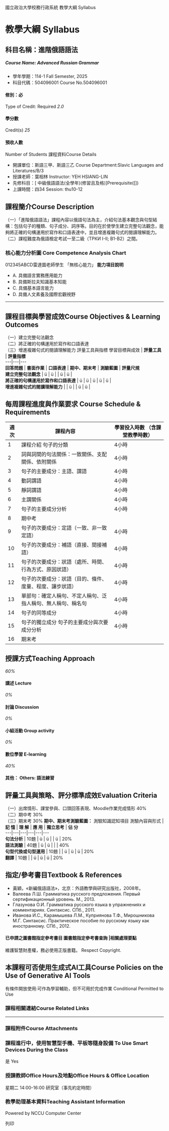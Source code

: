 國立政治大學校務行政系統 教學大綱 Syllabus
# 教學大綱 Syllabus
##  科目名稱：進階俄語語法 
#####  Course Name: Advanced Russian Grammar
  * 學年學期：114-1 Fall Semester, 2025 
  * 科目代碼：504096001 Course No.504096001


#### 修別：必
Type of Credit: Required 
_2.0_
#### 學分數
Credit(s)
_25_
#### 預收人數
Number of Students
課程資料Course Details
  * 開課單位：斯語三甲、斯語三乙 Course Department:Slavic Languages and Literatures/B/3 
  * 授課老師：葉相林 Instructor: YEH HSIANG-LIN 
  * 先修科目：[ 中級俄語語法(全學年)(修習且及格)]Prerequisite([])
  * 上課時間：四34 Session: thu10-12


##  課程簡介Course Description
（一）「進階俄語語法」課程內容以俄語句法為主，介紹句法基本觀念與句型結構：包括句子的種類、句子成分、詞序等。目的在於使學生建立完整句法觀念，能夠將正確的句構運用於寫作和口語表達中，並且增進複雜句式的閱讀理解能力。
（二）課程難度為俄語檢定考試一至二級（ТРКИ I-II; B1-B2）之間。
###  核心能力分析圖 Core Competence Analysis Chart
012345ABCD雷達圖老師學生
「無核心能力」 
**能力項目說明**
  * A. 具備語言實務應用能力
  * B. 具備斯拉夫知識基本知能
  * C. 具備基本語言能力
  * D. 具備人文素養及國際宏觀視野


* * *
##  課程目標與學習成效Course Objectives & Learning Outcomes 
（一）建立完整句法觀念  
（二）將正確的句構運用於寫作和口語表達  
（三）增進複雜句式的閱讀理解能力
評量工具與指標 學習目標與成效 |  **評量工具** |  **評量指標**  
---|---|---  
**回答問題** |  **書面作業** |  **口語表達** |  **期中、期末考** |  **測驗藍圖** |  **評量尺規**  
**建立完整句法觀念** |  ü |  ü |  |  ü |  ü |   
**將正確的句構運用於寫作和口語表達** |  ü |  ü |  ü |  ü |  ü |   
**增進複雜句式的閱讀理解能力** |  |  ü |  |  ü |  ü |   
##  每周課程進度與作業要求 Course Schedule & Requirements
**週次** |  **課程內容** |  **學習投入時數** **（含課堂教學時數）**  
---|---|---  
1 |  課程介紹 句子的分類 |  4小時  
2 |  詞與詞間的句法關係：一致關係、支配關係、依附關係 |  4小時  
3 |  句子的主要成分：主語、謂語 |  4小時  
4 |  動詞謂語 |  4小時  
5 |  靜詞謂語 |  4小時  
6 |  主謂關係 |  4小時  
7 |  句子的主要成分分析 |  4小時  
8 |  期中考  
9 |  句子的次要成分：定語（一致、非一致定語） |  4小時  
10 |  句子的次要成分：補語（直接、間接補語） |  4小時  
11 |  句子的次要成分：狀語（處所、時間、行為方式、原因狀語） |  4小時  
12 |  句子的次要成分：狀語（目的、條件、度量、程度、讓步狀語） |  4小時  
13 |  單部句：確定人稱句、不定人稱句、泛指人稱句、無人稱句、稱名句 |  4小時  
14 |  句子的同等成分 |  4小時  
15 |  句子的獨立成分 句子的主要成分與次要成分分析 |  4小時  
16 |  期末考  
##  授課方式Teaching Approach
_60%_
####  講述 Lecture
_0%_
####  討論 Discussion
_0%_
####  小組活動 Group activity
_0%_
####  數位學習 E-learning
_40%_
####  其他： Others: 語法練習 
##  評量工具與策略、評分標準成效Evaluation Criteria
（一）出席情形、課堂參與、口頭回答表現、Moodle作業完成情形 40%   
（二）期中考 30%  
（三）期末考 30%
**期中、期末考測驗藍圖：**
測驗知識認知項目 測驗內容與形式 |  **記 憶** |  **理 解** |  **應 用** |  **獨立思考** |  **佔 分**  
---|---|---|---|---|---  
**句法分析** |  10題 |  ü |  ü |  |  ü |  20%  
**語法測驗** |  40題 |  ü |  ü |  |  |  40%  
**句型代換或句型運用** |  10題 |  |  ü |  ü |  ü |  20%  
**翻譯** |  10題 |  |  ü |  ü |  ü |  20%  
##  指定/參考書目Textbook & References
  * 黃穎，«新編俄語語法»，北京：外語教學與研究出版社，2008年。 
  * Валеева Л.Ш. Грамматика русского предложения. Первый сертификационный уровень. М., 2013. 
  * Глазунова О.И. Грамматика русского языка в упражнениях и комментариях. Синтаксис. СПб., 2011. 
  * Иванова И.С., Карамышева Л.М., Куприянова Т.Ф., Мирошникова М.Г. Синтаксис. Практическое пособие по русскому языку как иностранному. СПб., 2012.


####  已申請之圖書館指定參考書目  圖書館指定參考書查詢 |相關處理要點
維護智慧財產權，務必使用正版書籍。 Respect Copyright.
##  本課程可否使用生成式AI工具Course Policies on the Use of Generative AI Tools
有條件開放使用:可作為學習輔助，但不可用於完成作業 Conditional Permitted to Use 
###  課程相關連結Course Related Links
* * *
###  課程附件Course Attachments
###  課程進行中，使用智慧型手機、平板等隨身設備 To Use Smart Devices During the Class
是  Yes
###  授課教師Office Hours及地點Office Hours & Office Location
星期二 14:00-16:00 研究室（事先約定時間）
###  教學助理基本資料Teaching Assistant Information
Powered by NCCU Computer Center
  
列印
